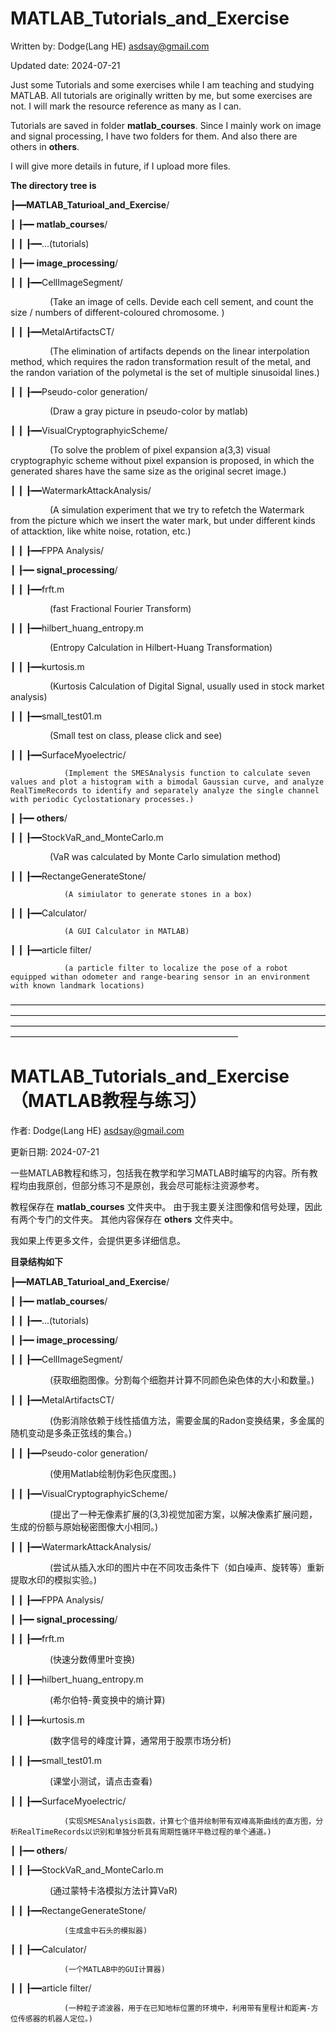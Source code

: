 # MATLAB_Tutorials_and_Exercise

Written by: Dodge(Lang HE) asdsay@gmail.com 

Updated date: 2024-07-21

Just some Tutorials and some exercises while I am teaching and studying MATLAB.
All tutorials are originally written by me, but some exercises are not. I will mark the resource reference as many as I can.

Tutorials are saved in folder **matlab_courses**.
Since I mainly work on image and signal processing, I have two folders for them.
And also there are others in **others**.

I will give more details in future, if I upload more files.

**The directory tree is**

┠━━**MATLAB_Taturioal_and_Exercise**/  

┃ ┠━━ **matlab_courses**/

┃ ┃ ┠━━...(tutorials)

┃ ┠━━ **image_processing**/

┃ ┃ ┠━━CellImageSegment/

                (Take an image of cells. Devide each cell sement, and count the size / numbers of different-coloured chromosome. )

┃ ┃ ┠━━MetalArtifactsCT/

                (The elimination of artifacts depends on the linear interpolation method, which requires the radon transformation result of the metal, and the randon variation of the polymetal is the set of multiple sinusoidal lines.)

┃ ┃ ┠━━Pseudo-color generation/

                (Draw a gray picture in pseudo-color by matlab)

┃ ┃ ┠━━VisualCryptographyicScheme/

                (To solve the problem of pixel expansion a(3,3) visual cryptographyic scheme without pixel expansion is proposed, in which the generated shares have the same size as the original secret image.)

┃ ┃ ┠━━WatermarkAttackAnalysis/

                (A simulation experiment that we try to refetch the Watermark from the picture which we insert the water mark, but under different kinds of attacktion, like white noise, rotation, etc.)

┃ ┃ ┠━━FPPA Analysis/

┃ ┠━━ **signal_processing**/

┃ ┃ ┠━━frft.m

                (fast Fractional Fourier Transform)

┃ ┃ ┠━━hilbert_huang_entropy.m

                (Entropy Calculation in Hilbert-Huang Transformation)

┃ ┃ ┠━━kurtosis.m

                (Kurtosis Calculation of Digital Signal, usually used in stock market analysis)

┃ ┃ ┠━━small_test01.m

                (Small test on class, please click and see)

┃ ┃ ┠━━SurfaceMyoelectric/

                (Implement the SMESAnalysis function to calculate seven values and plot a histogram with a bimodal Gaussian curve, and analyze RealTimeRecords to identify and separately analyze the single channel with periodic Cyclostationary processes.)

┃ ┠━━ **others**/

┃ ┃ ┠━━StockVaR_and_MonteCarlo.m

                (VaR was calculated by Monte Carlo simulation method)

┃ ┃ ┠━━RectangeGenerateStone/

                (A simiulator to generate stones in a box)

┃ ┃ ┠━━Calculator/

                (A GUI Calculator in MATLAB)

┃ ┃ ┠━━article filter/

                (a particle filter to localize the pose of a robot equipped withan odometer and range-bearing sensor in an environment with known landmark locations)
                

——————————————————————————————————————————————————————————————————————————————————————————————————————————————————————————————————————


# MATLAB_Tutorials_and_Exercise （MATLAB教程与练习）

作者: Dodge(Lang HE) asdsay@gmail.com

更新日期: 2024-07-21

一些MATLAB教程和练习，包括我在教学和学习MATLAB时编写的内容。所有教程均由我原创，但部分练习不是原创，我会尽可能标注资源参考。

教程保存在 **matlab_courses** 文件夹中。
由于我主要关注图像和信号处理，因此有两个专门的文件夹。
其他内容保存在 **others** 文件夹中。

我如果上传更多文件，会提供更多详细信息。

**目录结构如下**

┠━━**MATLAB_Taturioal_and_Exercise**/  

┃ ┠━━ **matlab_courses**/

┃ ┃ ┠━━...(tutorials)

┃ ┠━━ **image_processing**/

┃ ┃ ┠━━CellImageSegment/

                (获取细胞图像。分割每个细胞并计算不同颜色染色体的大小和数量。)

┃ ┃ ┠━━MetalArtifactsCT/

                (伪影消除依赖于线性插值方法，需要金属的Radon变换结果，多金属的随机变动是多条正弦线的集合。)

┃ ┃ ┠━━Pseudo-color generation/

                (使用Matlab绘制伪彩色灰度图。)

┃ ┃ ┠━━VisualCryptographyicScheme/

                (提出了一种无像素扩展的(3,3)视觉加密方案，以解决像素扩展问题，生成的份额与原始秘密图像大小相同。)

┃ ┃ ┠━━WatermarkAttackAnalysis/

                (尝试从插入水印的图片中在不同攻击条件下（如白噪声、旋转等）重新提取水印的模拟实验。)

┃ ┃ ┠━━FPPA Analysis/

┃ ┠━━ **signal_processing**/

┃ ┃ ┠━━frft.m

                (快速分数傅里叶变换)

┃ ┃ ┠━━hilbert_huang_entropy.m

                (希尔伯特-黄变换中的熵计算)

┃ ┃ ┠━━kurtosis.m

                (数字信号的峰度计算，通常用于股票市场分析)

┃ ┃ ┠━━small_test01.m

                (课堂小测试，请点击查看)

┃ ┃ ┠━━SurfaceMyoelectric/

                (实现SMESAnalysis函数，计算七个值并绘制带有双峰高斯曲线的直方图，分析RealTimeRecords以识别和单独分析具有周期性循环平稳过程的单个通道。)

┃ ┠━━ **others**/

┃ ┃ ┠━━StockVaR_and_MonteCarlo.m

                (通过蒙特卡洛模拟方法计算VaR)

┃ ┃ ┠━━RectangeGenerateStone/

                (生成盒中石头的模拟器)

┃ ┃ ┠━━Calculator/

                (一个MATLAB中的GUI计算器)

┃ ┃ ┠━━article filter/

                (一种粒子滤波器，用于在已知地标位置的环境中，利用带有里程计和距离-方位传感器的机器人定位。)
